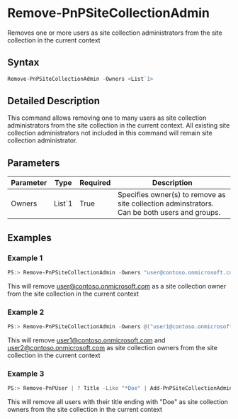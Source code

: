 # Remove-PnPSiteCollectionAdmin
Removes one or more users as site collection administrators from the site collection in the current context
## Syntax
```powershell
Remove-PnPSiteCollectionAdmin -Owners <List`1>
```


## Detailed Description
This command allows removing one to many users as site collection administrators from the site collection in the current context. All existing site collection administrators not included in this command will remain site collection administrator.

## Parameters
Parameter|Type|Required|Description
---------|----|--------|-----------
|Owners|List`1|True|Specifies owner(s) to remove as site collection adminstrators. Can be both users and groups.|
## Examples

### Example 1
```powershell
PS:> Remove-PnPSiteCollectionAdmin -Owners "user@contoso.onmicrosoft.com"
```
This will remove user@contoso.onmicrosoft.com as a site collection owner from the site collection in the current context

### Example 2
```powershell
PS:> Remove-PnPSiteCollectionAdmin -Owners @("user1@contoso.onmicrosoft.com", "user2@contoso.onmicrosoft.com")
```
This will remove user1@contoso.onmicrosoft.com and user2@contoso.onmicrosoft.com as site collection owners from the site collection in the current context

### Example 3
```powershell
PS:> Remove-PnPUser | ? Title -Like "*Doe" | Add-PnPSiteCollectionAdmin
```
This will remove all users with their title ending with "Doe" as site collection owners from the site collection in the current context
